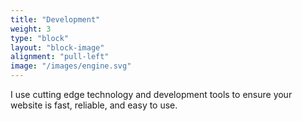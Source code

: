 ```yaml
---
title: "Development"
weight: 3
type: "block"
layout: "block-image"
alignment: "pull-left"
image: "/images/engine.svg"
---
```

I use cutting edge technology and development tools to ensure your website is fast, reliable, and easy to use.